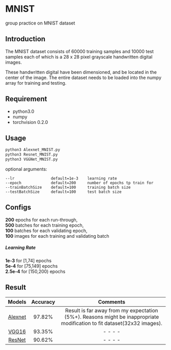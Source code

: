 # MNIST
group practice on MNIST dataset


## Introduction
The MNIST dataset consists of 60000 training samples and 10000 test samples
each of which is a 28 x 28 pixel grayscale handwritten digital images. 

These handwritten digital have been dimensioned, and be located in the center of the image. 
The entire dataset needs to be loaded into the numpy array for training and testing.

## Requirement
- python3.0
- numpy
- torchvision 0.2.0

## Usage
```bash
python3 Alexnet_MNIST.py
python3 Resnet_MNIST.py
python3 VGGNet_MNIST.py
```
optional arguments:

    --lr                default=1e-3    learning rate
    --epoch             default=200     number of epochs tp train for
    --trainBatchSize    default=100     training batch size
    --testBatchSize     default=100     test batch size
## Configs
__200__ epochs for each run-through, <br>
__500__ batches for each training epoch, <br>
__100__ batches for each validating epoch, <br>
__100__ images for each training and validating batch

##### Learning Rate
__1e-3__ for [1,74] epochs <br>
__5e-4__ for [75,149] epochs <br>
__2.5e-4__ for [150,200) epochs <br>

## Result
Models | Accuracy | Comments
:---:|:---:|:---:
[Alexnet](https://github.com/IvoryCandy/pytorch-cifar10/blob/master/models/AlexNet.py) | 97.82% | Result is far away from my expectation (5%+). Reasons might be inappropriate modification to fit dataset(32x32 images). 
[VGG16](https://github.com/IvoryCandy/pytorch-cifar10/blob/master/models/VGG.py) | 93.35% | - - - -
[ResNet](https://github.com/IvoryCandy/pytorch-cifar10/blob/master/models/ResNet.py) | 90.62% | - - - -
